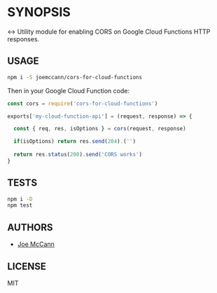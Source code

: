 # SYNOPSIS

↔ Utility module for enabling CORS on Google Cloud Functions HTTP responses.

## USAGE

```sh
npm i -S joemccann/cors-for-cloud-functions
```

Then in your Google Cloud Function code:

```js
const cors = require('cors-for-cloud-functions')

exports['my-cloud-function-api'] = (request, response) => {

  const { req, res, isOptions } = cors(request, response)  

  if(isOptions) return res.send(204).('')
  
  return res.status(200).send('CORS works')
}
```

## TESTS

```sh
npm i -D
npm test
```

## AUTHORS

- [Joe McCann](https://twitter.com/joemccann)

## LICENSE

MIT
